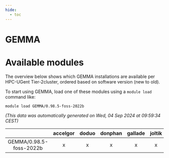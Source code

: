 ```yaml
---
hide:
  - toc
---
```


GEMMA
=====

# Available modules


The overview below shows which GEMMA installations are available per HPC-UGent Tier-2cluster, ordered based on software version (new to old).

To start using GEMMA, load one of these modules using a `module load` command like:

```shell
module load GEMMA/0.98.5-foss-2022b
```

*(This data was automatically generated on Wed, 04 Sep 2024 at 09:59:34 CEST)*  

| |accelgor|doduo|donphan|gallade|joltik|shinx|skitty|
| :---: | :---: | :---: | :---: | :---: | :---: | :---: | :---: |
|GEMMA/0.98.5-foss-2022b|x|x|x|x|x|x|x|
